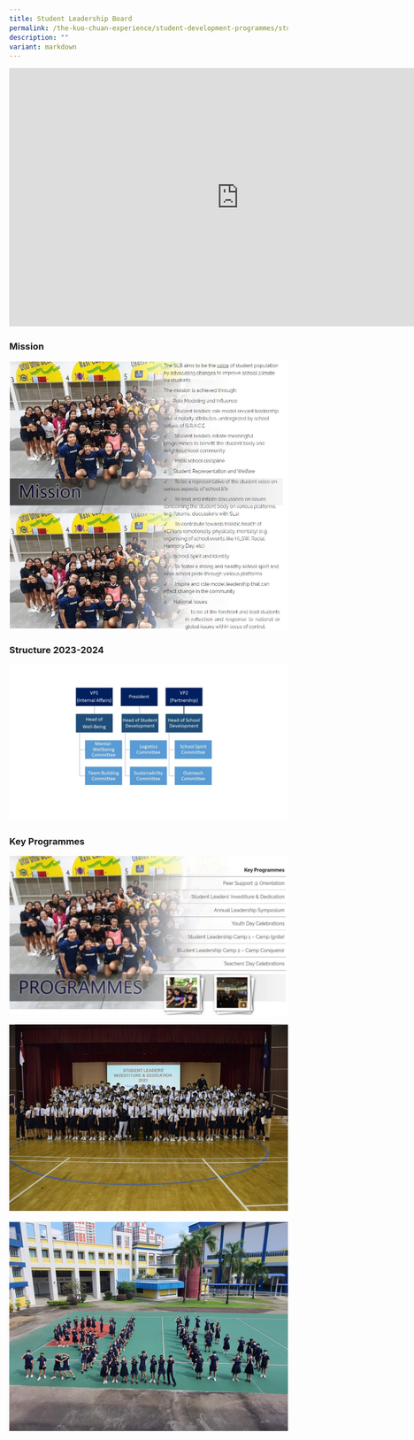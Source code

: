 ```yaml
---
title: Student Leadership Board
permalink: /the-kuo-chuan-experience/student-development-programmes/student-leadership-board/
description: ""
variant: markdown
---
```

<iframe width="830" height="467" src="https://www.youtube.com/embed/8rfaN8Yi3R4" title="The Student Leaders Investiture and Dedication SLID Ceremony" frameborder="0" allow="accelerometer; autoplay; clipboard-write; encrypted-media; gyroscope; picture-in-picture; web-share" allowfullscreen=""></iframe>

### Mission

![](/images/The%20Kuo%20Chuan%20Experience/Student%20Development%20Programmes/Student%20Leadership%20Board%20Mission.jpg)

### Structure 2023-2024

![SLBStructure23](/images/The%20Kuo%20Chuan%20Experience/Student%20Development%20Programmes/slbstructure2023.jpg)

### Key Programmes

![](/images/The%20Kuo%20Chuan%20Experience/Student%20Development%20Programmes/Student%20Leadership%20Board%20Programmes.jpg)

![slbpic1](/images/The%20Kuo%20Chuan%20Experience/Student%20Development%20Programmes/slbpic1.jpg)<br><br>
![slbpic2](/images/The%20Kuo%20Chuan%20Experience/Student%20Development%20Programmes/slbpic2.jpeg)
